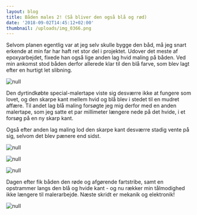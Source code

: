 ```yaml
---
layout: blog
title: Båden males 2! (Så bliver den også blå og rød)
date: '2018-09-02T14:45:12+02:00'
thumbnail: /uploads/img_0366.png
---
```

Selvom planen egentlig var at jeg selv skulle bygge den båd, må jeg snart erkende at min far har haft ret stor del i projektet. Udover det meste af epoxyarbejdet, fixede han også lige anden lag hvid maling på båden. Ved min ankomst stod båden derfor allerede klar til den blå farve, som blev lagt efter en hurtigt let slibning.

![null](/uploads/img_0361.png)

Den dyrtindkøbte special-malertape viste sig desværre ikke at fungere som lovet, og den skarpe kant mellem hvid og blå blev i stedet til en mudret affære. Til andet lag blå maling forsøgte jeg mig derfor med en anden malertape, som jeg satte et par millimeter længere nede på det hvide, i et forsøg på en ny skarp kant.

Også efter anden lag maling lod den skarpe kant  desværre stadig vente på sig, selvom det blev pænere end sidst. 

![null](/uploads/img_0358.png)

![null](/uploads/img_0357.png)

![null](/uploads/img_0366.png)

Dagen efter fik båden den røde og afgørende fartstribe, samt en opstrammer langs den blå og hvide kant - og nu rækker min tålmodighed ikke længere til malerarbejde. Næste skridt er mekanik og elektronik!

![null](/uploads/img_0370.png)
